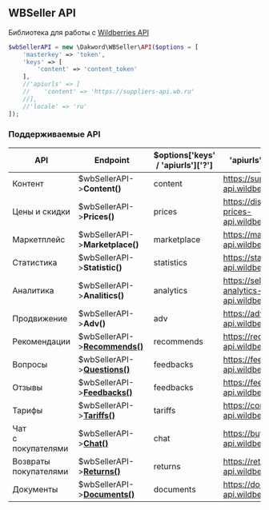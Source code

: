 ## WBSeller API
Библиотека для работы с [Wildberries API](https://openapi.wb.ru)

```php
$wbSellerAPI = new \Dakword\WBSeller\API($options = [
    'masterkey' => 'token',
    'keys' => [
        'content' => 'content_token'
    ],
    //'apiurls' => [
    //    'content' => 'https://suppliers-api.wb.ru'
    //],
    //'locale' => 'ru'
]);
```

### Поддерживаемые API

| API | Endpoint | $options['keys' / 'apiurls']['?'] | 'apiurls' defaults |
| --- | -------- | --------------------------------- | ------------------ |
| Контент                  | $wbSellerAPI->**Content()**                     | content     | https://suppliers-api.wildberries.ru
| Цены и скидки            | $wbSellerAPI->**Prices()**                      | prices      | https://discounts-prices-api.wildberries.ru
| Маркетплейс              | $wbSellerAPI->**Marketplace()**                 | marketplace | https://marketplace-api.wildberries.ru
| Статистика               | $wbSellerAPI->**Statistic()**                   | statistics  | https://statistics-api.wildberries.ru
| Аналитика                | $wbSellerAPI->**Analitics()**                   | analytics   | https://seller-analytics-api.wildberries.ru
| Продвижение              | $wbSellerAPI->**Adv()**                         | adv         | https://advert-api.wildberries.ru
| Рекомендации             | $wbSellerAPI->[**Recommends()**](Recommends.md) | recommends  | https://recommend-api.wildberries.ru
| Вопросы                  | $wbSellerAPI->[**Questions()**](Questions.md)   | feedbacks   | https://feedbacks-api.wildberries.ru
| Отзывы                   | $wbSellerAPI->[**Feedbacks()**](Feedbacks.md)   | feedbacks   | https://feedbacks-api.wildberries.ru
| Тарифы                   | $wbSellerAPI->[**Tariffs()**](Tariffs.md)       | tariffs     | https://common-api.wildberries.ru
| Чат<br>с покупателями    | $wbSellerAPI->[**Chat()**](Chat.md)             | chat        | https://buyer-chat-api.wildberries.ru
| Возвраты<br>покупателями | $wbSellerAPI->[**Returns()**](Returns.md)       | returns     | https://returns-api.wildberries.ru
| Документы                | $wbSellerAPI->[**Documents()**](Documents.md)   | documents   | https://documents-api.wildberries.ru

